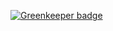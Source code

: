 

[![Greenkeeper badge](https://badges.greenkeeper.io/kumavis/vr-state-space.svg)](https://greenkeeper.io/)